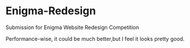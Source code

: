 # Enigma-Redesign
Submission for Enigma Website Redesign Competition

Performance-wise, it could be much better,but I feel it looks pretty good.
